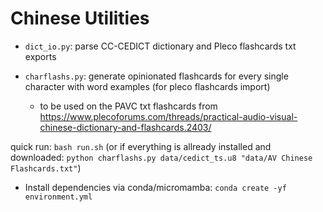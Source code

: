 # Chinese Utilities

- `dict_io.py`: parse CC-CEDICT dictionary and Pleco flashcards txt exports

- `charflashs.py`: generate opinionated flashcards for every single character with word examples (for pleco flashcards import)
  - to be used on the PAVC txt flashcards from https://www.plecoforums.com/threads/practical-audio-visual-chinese-dictionary-and-flashcards.2403/

quick run: `bash run.sh`
(or if everything is allready installed and downloaded: `python charflashs.py data/cedict_ts.u8 "data/AV Chinese Flashcards.txt"`)

- Install dependencies via conda/micromamba: `conda create -yf environment.yml`
